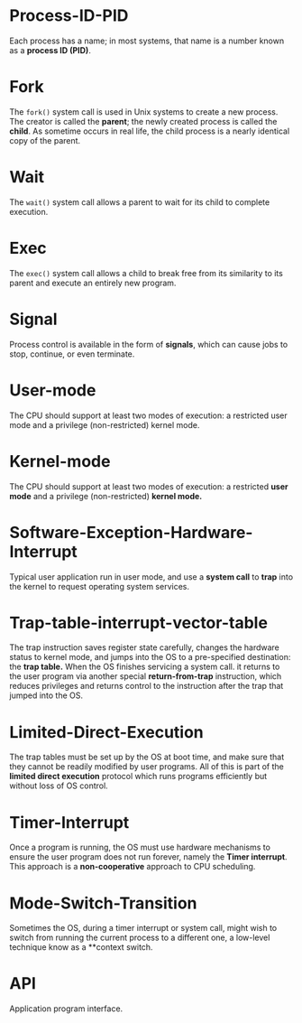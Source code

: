 # Process-ID-PID
Each process has a name; in most systems, that name is a number known as a **process ID (PID)**.

# Fork
The `fork()` system call is used in Unix systems to create a new process. The creator is called the **parent**; the newly created process is called the **child**. As sometime occurs in real life, the child process is a nearly identical copy of the parent.

# Wait
The `wait()` system call allows a parent to wait for its child to complete execution. 

# Exec
The `exec()` system call allows a child to break free from its similarity to its parent and execute an entirely new program.

# Signal
Process control is available in the form of **signals**, which can cause jobs to stop, continue, or even terminate.

# User-mode
The CPU should support at least two modes of execution: a restricted user mode and a privilege (non-restricted) kernel mode.

# Kernel-mode 
The CPU should support at least two modes of execution: a restricted **user mode** and a privilege (non-restricted) **kernel mode.**

# Software-Exception-Hardware-Interrupt
Typical user application run in user mode, and use a **system call** to **trap** into the kernel to request operating system services.

# Trap-table-interrupt-vector-table
The trap instruction saves register state carefully, changes the hardware status to kernel mode, and jumps into the OS to a pre-specified destination: the **trap table.**
When the OS finishes servicing a system call. it returns to the user program via another special **return-from-trap** instruction, which reduces privileges and returns control to the instruction after the trap that jumped into the OS.

# Limited-Direct-Execution
The trap tables must be set up by the OS at boot time, and make sure that they cannot be readily modified by user programs. All of this is part of the **limited direct execution** protocol which runs programs efficiently but without loss of OS control.

# Timer-Interrupt
Once a program is running, the OS must use hardware mechanisms to ensure the user program does not run forever, namely the **Timer interrupt**. This approach is a **non-cooperative** approach to CPU scheduling. 

# Mode-Switch-Transition
Sometimes the OS, during a timer interrupt or system call, might wish to switch from running the current process to a different one, a low-level technique know as a **context switch.

# API 
Application program interface. 

